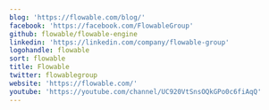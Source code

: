 ```yaml
---
blog: 'https://flowable.com/blog/'
facebook: 'https://facebook.com/FlowableGroup'
github: flowable/flowable-engine
linkedin: 'https://linkedin.com/company/flowable-group'
logohandle: flowable
sort: flowable
title: Flowable
twitter: flowablegroup
website: 'https://flowable.com/'
youtube: 'https://youtube.com/channel/UC920VtSnsOQkGPo0c6fiAqQ'
---
```

